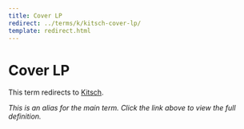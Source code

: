 ```yaml
---
title: Cover LP
redirect: ../terms/k/kitsch-cover-lp/
template: redirect.html
---
```


# Cover LP

This term redirects to [Kitsch](../terms/k/kitsch-cover-lp/).

*This is an alias for the main term. Click the link above to view the full definition.*
